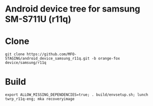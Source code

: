 # Android device tree for samsung SM-S711U (r11q)

# Clone
    git clone https://github.com/MFO-STAGING/android_device_samsung_r11q.git -b orange-fox device/samsung/r11q

# Build
    export ALLOW_MISSING_DEPENDENCIES=true; . build/envsetup.sh; lunch twrp_r11q-eng; mka recoveryimage
